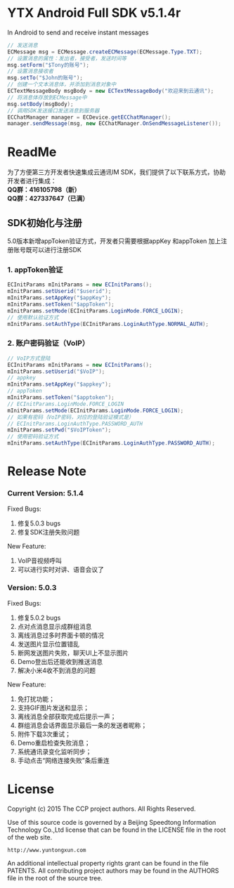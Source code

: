 # YTX Android Full SDK v5.1.4r
In Android to send and receive instant messages

```java
// 发送消息
ECMessage msg = ECMessage.createECMessage(ECMessage.Type.TXT);
// 设置消息的属性：发出者，接受者，发送时间等
msg.setForm("$Tony的账号");
// 设置消息接收者
msg.setTo("$John的账号");
// 创建一个文本消息体，并添加到消息对象中
ECTextMessageBody msgBody = new ECTextMessageBody("欢迎来到云通讯");
// 将消息体存放到ECMessage中
msg.setBody(msgBody);
// 调用SDK发送接口发送消息到服务器
ECChatManager manager = ECDevice.getECChatManager();
manager.sendMessage(msg, new ECChatManager.OnSendMessageListener());
```
# ReadMe
为了方便第三方开发者快速集成云通讯IM SDK，我们提供了以下联系方式，协助开发者进行集成：  
**QQ群：416105798（新）**  
**QQ群：427337647（已满）**  

## SDK初始化与注册
5.0版本新增appToken验证方式，开发者只需要根据appKey 和appToken 加上注册账号既可以进行注册SDK
### 1. appToken验证
```java
ECInitParams mInitParams = new ECInitParams();
mInitParams.setUserid("$userid");
mInitParams.setAppKey("$appKey");
mInitParams.setToken("$appToken");
mInitParams.setMode(ECInitParams.LoginMode.FORCE_LOGIN);
// 使用默认验证方式
mInitParams.setAuthType(ECInitParams.LoginAuthType.NORMAL_AUTH);
```
### 2. 账户密码验证（VoIP）
```java
// VoIP方式登陆
ECInitParams mInitParams = new ECInitParams();
mInitParams.setUserid("$VoIP");
// appkey
mInitParams.setAppKey("$appkey");
// appToken
mInitParams.setToken("$apptoken");
// ECInitParams.LoginMode.FORCE_LOGIN
mInitParams.setMode(ECInitParams.LoginMode.FORCE_LOGIN);
// 如果有密码（VoIP密码，对应的登陆验证模式是）
// ECInitParams.LoginAuthType.PASSWORD_AUTH
mInitParams.setPwd("$VoIPToken");
// 使用密码验证方式
mInitParams.setAuthType(ECInitParams.LoginAuthType.PASSWORD_AUTH);
```

# Release Note
### Current Version: 5.1.4
Fixed Bugs:

1. 修复5.0.3 bugs
2. 修复SDK注册失败问题

New Feature:

1. VoIP音视频呼叫
2. 可以进行实时对讲、语音会议了

### Version: 5.0.3
Fixed Bugs:

1. 修复5.0.2 bugs
2. 点对点消息显示成群组消息
3. 离线消息过多时界面卡顿的情况
4. 发送图片显示位置错乱
5. 断网发送图片失败，聊天UI上不显示图片
6. Demo登出后还能收到推送消息
7. 解决小米4收不到消息的问题

New Feature:
 
1. 免打扰功能；
2. 支持GIF图片发送和显示；
3. 离线消息全部获取完成后提示一声；
4. 群组消息会话界面显示最后一条的发送者昵称；
5. 附件下载3次重试；
6. Demo重启检查失败消息；
7. 系统通讯录变化监听同步；
8. 手动点击“网络连接失败”条后重连


License
===

   Copyright (c) 2015 The CCP project authors. All Rights Reserved.
 
   Use of this source code is governed by a Beijing Speedtong Information Technology Co.,Ltd license
   that can be found in the LICENSE file in the root of the web site.
 
    http://www.yuntongxun.com
 
   An additional intellectual property rights grant can be found
   in the file PATENTS.  All contributing project authors may
   be found in the AUTHORS file in the root of the source tree.
 
